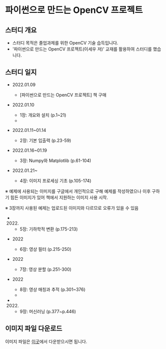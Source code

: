 파이썬으로 만드는 OpenCV 프로젝트
==========================

## 스터디 개요

- 스터디 목적은 졸업과제를 위한 OpenCV 기술 습득입니다.
- '파이썬으로 만드는 OpenCV 프로젝트(이세우 저)' 교재를 활용하여 스터디를 했습니다.

## 스터디 일지

- 2022.01.09
  - [파이썬으로 만드는 OpenCV 프로젝트] 책 구매

- 2022.01.10
  - 1장: 개요와 설치 (p.1~21)
  - 
- 2022.01.11~01.14
  - 2장: 기본 입출력 (p.23-59)

- 2022.01.16~01.19
  - 3장: Numpy와 Matplotlib (p.61-104)

- 2022.01.21~
  - 4장: 이미지 프로세싱 기초 (p.105-174)

※ 예제에 사용되는 이미지를 구글에서 개인적으로 구해 예제를 작성하였으나
   이후 구하기 힘든 이미지가 있어 책에서 지원하는 이미지 사용 시작.
   
※ 3장까지 사용된 예제는 업로드된 이미지와 다르므로 오류가 있을 수 있음

- 2022.
  - 5장: 기하학적 변환 (p.175-213)

- 2022
  - 6장: 영상 필터 (p.215-250)

- 2022
  - 7장: 영상 분할 (p.251-300)

- 2022
  - 8장: 영상 매칭과 추적 (p.301~376)
  - 
- 2022.
  - 9장: 머신러닝 (p.377~p.446)

## 이미지 파일 다운로드

이미지 파일은 [이곳](https://github.com/dltpdn/insightbook.opencv_project_python)에서 다운받으시면 됩니다.
